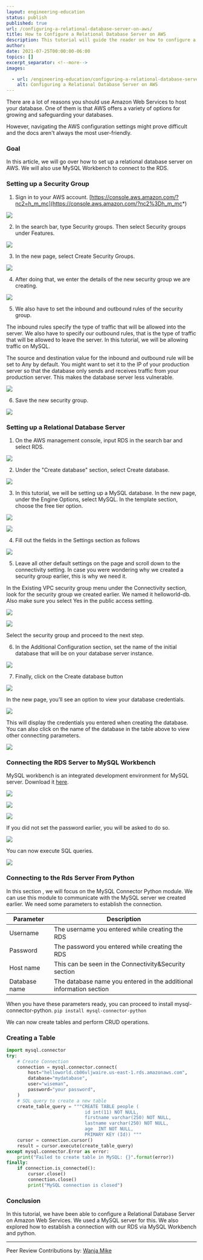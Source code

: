 ```yaml
---
layout: engineering-education
status: publish
published: true
url: /configuring-a-relational-database-server-on-aws/
title: How to Configure a Relational Database Server on AWS
description: This tutorial will guide the reader on how to configure a relational database server on Amazon Web Services.
author: 
date: 2021-07-25T00:00:00-06:00
topics: []
excerpt_separator: <!--more-->
images:

  - url: /engineering-education/configuring-a-relational-database-server-on-aws/hero.png
    alt: Configuring a Relational Database Server on AWS
---
```

There are a lot of reasons you should use Amazon Web Services to host your database. One of them is that AWS offers a variety of options for growing and safeguarding your databases.
<!--more-->
However, navigating the AWS configuration settings might prove difficult and the docs aren't always the most user-friendly.

### Goal
In this article, we will go over how to set up a relational database server on AWS. We will also use MySQL Workbench to connect to the RDS.

### Setting up a Security Group
1. Sign in to your AWS account. [https://console.aws.amazon.com/?nc2=h_m_mc](https://console.aws.amazon.com/?nc2%3Dh_m_mc*)

![](/engineering-education/configuring-a-relational-database-server-on-aws/yx83_gcczm2gexkpkvnf.png)

2. In the search bar, type Security groups. Then select Security groups under Features.

![](/engineering-education/configuring-a-relational-database-server-on-aws/pg1md67csewa-8yf9vdz.png) 

3. In the new page, select Create Security Groups.

![](/engineering-education/configuring-a-relational-database-server-on-aws/yp7kmuqrgmfdivlnupop.png)

4. After doing that, we enter the details of the new security group we are creating.

![](/engineering-education/configuring-a-relational-database-server-on-aws/2a7sjkc7ytwleipuquvj.png)

5. We also have to set the inbound and outbound rules of the security group. 

The inbound rules specify the type of traffic that will be allowed into the server. We also have to specify our outbound rules, that is the type of traffic that will be allowed to leave the server. In this tutorial, we will be allowing traffic on MySQL. 

The source and destination value for the inbound and outbound rule will be set to Any by default. You might want to set it to the IP of your production server so that the database only sends and receives traffic from your production server. This makes the database server less vulnerable. 

![](/engineering-education/configuring-a-relational-database-server-on-aws/7qifp47qibfzscosytmu.png)

6. Save the new security group. 

![](/engineering-education/configuring-a-relational-database-server-on-aws/x2lp48ehuwrd3vg8dzds.png)

### Setting up a Relational Database Server
1. On the AWS management console, input RDS in the search bar and select RDS.

![](/engineering-education/configuring-a-relational-database-server-on-aws/9ukto-b9k3tfjdrv8ey3.png)

2. Under the "Create database" section, select Create database.

![](/engineering-education/configuring-a-relational-database-server-on-aws/woxpen43dcloznzlv1rg.png)

3. In this tutorial, we will be setting up a MySQL database. In the new page, under the Engine Options, select MySQL. In the template section, choose the free tier option.

![](/engineering-education/configuring-a-relational-database-server-on-aws/gt0xuhlof8larfnforu8.png)

![](/engineering-education/configuring-a-relational-database-server-on-aws/c_miqwf50spnlpaotgmo.png)

4. Fill out the fields in the Settings section as follows

![](/engineering-education/configuring-a-relational-database-server-on-aws/xapdyknvnatvl6x6zs_x.png)

5. Leave all other default settings on the page and scroll down to the connectivity setting. In case you were wondering why we created a security group earlier, this is why we need it. 

In the Existing VPC security group menu under the Connectivity section, look for the security group we created earlier. We named it helloworld-db. Also make sure you select Yes in the public access setting.

![](/engineering-education/configuring-a-relational-database-server-on-aws/g7tw7wwvd-x-kwx2xr5u.png)

![](/engineering-education/configuring-a-relational-database-server-on-aws/7ibngr6ut-c--igkyezn.png)

Select the security group and proceed to the next step.

6. In the Additional Configuration section, set the name of the initial database that will be on your database server instance. 

![](/engineering-education/configuring-a-relational-database-server-on-aws/u94_rbkhcn4anyu8zjsh.png)

7. Finally, click on the Create database button 

![](/engineering-education/configuring-a-relational-database-server-on-aws/eok26fqxrcha19wihv3j.png)

In the new page, you’ll see an option to view your database credentials. 

![](/engineering-education/configuring-a-relational-database-server-on-aws/qwjjgh1so94eyq4iz5he.png)

This will display the credentials you entered when creating the database. You can also click on the name of the database in the table above to view other connecting parameters. 

![](/engineering-education/configuring-a-relational-database-server-on-aws/rnwspqsczi1jrjckra_-.png)

### Connecting the RDS Server to MySQL Workbench
MySQL workbench is an integrated development environment for MySQL server. Download it [here](https://dev.mysql.com/downloads/workbench/).

![](/engineering-education/configuring-a-relational-database-server-on-aws/w0u3ogkybhjbm7fvtihe.png)

![](/engineering-education/configuring-a-relational-database-server-on-aws/z0dllyqtzsnq0ykitlkh.png)

![](/engineering-education/configuring-a-relational-database-server-on-aws/-u_e_1suveiyh8kbdcbz.png)

If you did not set the password earlier, you will be asked to do so. 

![](/engineering-education/configuring-a-relational-database-server-on-aws/12oqesy3zgigzg4pf91f.png)

You can now execute SQL queries.

![](/engineering-education/configuring-a-relational-database-server-on-aws/-v0ixhizng6bemxiu4eg.png)

### Connecting to the Rds Server From Python
In this section , we will focus on the MySQL Connector Python module. We can use this module to communicate with the MySQL server we created earlier. We need some parameters to establish the connection.

| Parameter |  Description  |
| -----------| ---------------                   |
| Username | The username you entered while creating the RDS  |
| Password          | The password you entered while creating the RDS|
| Host name  | This can be seen in the Connectivity&Security section   |
| Database name| The database name you entered in the additional information section|


When you have these parameters ready, you can proceed to install mysql-connector-python. `pip install mysql-connector-python`

We can now create tables and perform CRUD operations.

### Creating a Table

```python
import mysql.connector
try:
    # Create Connection
    connection = mysql.connector.connect(
        host="helloworld.cb06vljwaire.us-east-1.rds.amazonaws.com",
        database="mydatabase",
        user="wiseman",
        password="your password",
    )
    # SQL query to create a new table
    create_table_query = """CREATE TABLE people ( 
                             id int(11) NOT NULL,
                             firstname varchar(250) NOT NULL,
                             lastname varchar(250) NOT NULL,
                             age  INT NOT NULL,
                             PRIMARY KEY (Id)) """
    cursor = connection.cursor()
    result = cursor.execute(create_table_query)
except mysql.connector.Error as error:
    print("Failed to create table in MySQL: {}".format(error))
finally:
    if connection.is_connected():
        cursor.close()
        connection.close()
        print("MySQL connection is closed")
```

### Conclusion
In this tutorial, we have been able to configure a Relational Database Server on Amazon Web Services. We used a MySQL server for this. We also explored how to establish a connection with our RDS via MySQL Workbench and python.

---
Peer Review Contributions by: [Wanja Mike](/engineering-education/content/authors/michael-barasa/)
